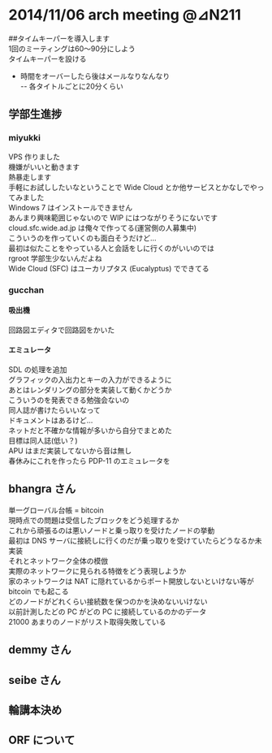 # 2014/11/06 arch meeting @⊿N211   

##タイムキーパーを導入します  
1回のミーティングは60〜90分にしよう  
タイムキーパーを設ける  
- 時間をオーバーしたら後はメールなりなんなり  
-- 各タイトルごとに20分くらい  

## 学部生進捗  

### miyukki  
VPS 作りました  
機嫌がいいと動きます  
熱暴走します  
手軽にお試ししたいなということで Wide Cloud とか他サービスとかなしでやってみました  
Windows 7 はインストールできません  
あんまり興味範囲じゃないので WIP にはつながりそうにないです    
cloud.sfc.wide.ad.jp は俺々で作ってる(運営側の人募集中)  
こういうのを作っていくのも面白そうだけど…  
最初は似たことをやっている人と会話をしに行くのがいいのでは  
rgroot 学部生少ないんだよね  
Wide Cloud (SFC) はユーカリプタス (Eucalyptus) でできてる  

### gucchan  
#### 吸出機  
回路図エディタで回路図をかいた  
#### エミュレータ  
SDL の処理を追加  
グラフィックの入出力とキーの入力ができるように  
あとはレンダリングの部分を実装して動くかどうか  
こういうのを発表できる勉強会ないの  
同人誌が書けたらいいなって  
ドキュメントはあるけど…  
ネットだと不確かな情報が多いから自分でまとめた  
目標は同人誌(低い？)  
APU はまだ実装してないから音は無し  
春休みにこれを作ったら PDP-11 のエミュレータを  

## bhangra さん  
単一グローバル台帳 = bitcoin  
現時点での問題は受信したブロックをどう処理するか  
これから頑張るのは悪いノードと乗っ取りを受けたノードの挙動  
最初は DNS サーバに接続しに行くのだが乗っ取りを受けていたらどうなるか未実装  
それとネットワーク全体の模倣  
実際のネットワークに見られる特徴をどう表現しようか  
家のネットワークは NAT に隠れているからポート開放しないといけない等が bitcoin でも起こる  
どのノードがどれくらい接続数を保つのかを決めないいけない  
以前計測したどの PC がどの PC に接続しているのかのデータ  
21000 あまりのノードがリスト取得失敗している

## demmy さん  

## seibe さん  

## 輪講本決め  

## ORF について  
